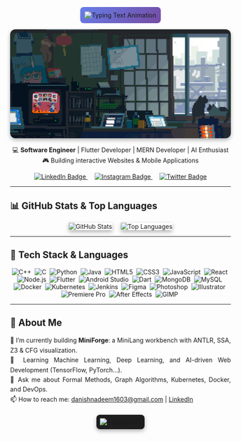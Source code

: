 <p align="center">
  <!-- Writing Animation for Name using Readme Typing SVG -->
  <img
    src="https://readme-typing-svg.herokuapp.com?font=Fira+Code&size=48&pause=1000&color=FFFFFF&width=600&height=100&lines=Hi+👋,+I%E2%80%99m+Danish"
    alt="Typing Text Animation"
    style="background: linear-gradient(135deg, #667eea 0%, #764ba2 100%); border-radius: 8px; padding: 10px;"
  />
</p>
<p align="center">
  <!-- Aesthetic Coding GIF (ensure `assets/Meow.gif` exists in your repo) -->
  <img
    src="assets/Meow.gif"
    alt="Aesthetic Coding"
    width="800"
    style="border-radius: 12px; box-shadow: 0 4px 10px rgba(0,0,0,0.3);"
  />
</p>


<p align="center">
  💻 <strong>Software Engineer</strong> | Flutter Developer | MERN Developer | AI Enthusiast<br />
  🎮 Building interactive Websites & Mobile Applications<br />
</p>

<p align="center">
  <!-- Social & Workflow Badges -->
  <a href="https://www.linkedin.com/in/danish-nadeem-4256b72a1/" target="_blank" style="margin: 0 8px;">
    <img src="https://img.shields.io/badge/🔗-LinkedIn-blue?logo=linkedin&style=for-the-badge" alt="LinkedIn Badge" />
  </a>
  <a href="https://instagram.com/YourInstagramUsername" target="_blank" style="margin: 0 8px;">
    <img src="https://img.shields.io/badge/-Instagram-E4405F?logo=instagram&style=for-the-badge" alt="Instagram Badge" />
  </a>
  <a href="https://twitter.com/YourTwitterHandle" target="_blank" style="margin: 0 8px;">
    <img src="https://img.shields.io/badge/🐦-Twitter-1DA1F2?logo=twitter&style=for-the-badge" alt="Twitter Badge" />
  </a>
  </a>
</p>

---

## 📊 GitHub Stats & Top Languages

<p align="center">
  <img
    src="https://github-readme-stats.vercel.app/api?username=Dani-Nade&show_icons=true&theme=dark&hide_title=true&border_radius=12&card_width=380"
    alt="GitHub Stats"
    style="box-shadow: 0 4px 10px rgba(0,0,0,0.3); margin-right: 16px;"
  />
  <img
    src="https://github-readme-stats.vercel.app/api/top-langs?username=Dani-Nade&layout=compact&theme=dark&hide_title=true&border_radius=12&card_width=320"
    alt="Top Languages"
    style="box-shadow: 0 4px 10px rgba(0,0,0,0.3);"
  />
</p>

---

## 🚀 Tech Stack & Languages

<p align="center">
  <img src="https://cdn.jsdelivr.net/gh/devicons/devicon/icons/cplusplus/cplusplus-original.svg" alt="C++" width="40" />&nbsp;
  <img src="https://cdn.jsdelivr.net/gh/devicons/devicon/icons/c/c-original.svg" alt="C" width="40" />&nbsp;
  <img src="https://cdn.jsdelivr.net/gh/devicons/devicon/icons/python/python-original.svg" alt="Python" width="40" />&nbsp;
  <img src="https://cdn.jsdelivr.net/gh/devicons/devicon/icons/java/java-original.svg" alt="Java" width="40" />&nbsp;
  <img src="https://cdn.jsdelivr.net/gh/devicons/devicon/icons/html5/html5-original.svg" alt="HTML5" width="40" />&nbsp;
  <img src="https://cdn.jsdelivr.net/gh/devicons/devicon/icons/css3/css3-original.svg" alt="CSS3" width="40" />&nbsp;
  <img src="https://cdn.jsdelivr.net/gh/devicons/devicon/icons/javascript/javascript-original.svg" alt="JavaScript" width="40" />&nbsp;
  <img src="https://cdn.jsdelivr.net/gh/devicons/devicon/icons/react/react-original.svg" alt="React" width="40" />&nbsp;
  <img src="https://cdn.jsdelivr.net/gh/devicons/devicon/icons/nodejs/nodejs-original.svg" alt="Node.js" width="40" />&nbsp;
  <img src="https://cdn.jsdelivr.net/gh/devicons/devicon/icons/flutter/flutter-original.svg" alt="Flutter" width="40" />&nbsp;
  <img src="https://cdn.jsdelivr.net/gh/devicons/devicon/icons/android/android-original.svg" alt="Android Studio" width="40" />&nbsp;
  <img src="https://cdn.jsdelivr.net/gh/devicons/devicon/icons/dart/dart-original.svg" alt="Dart" width="40" />&nbsp;
  <img src="https://cdn.jsdelivr.net/gh/devicons/devicon/icons/mongodb/mongodb-original.svg" alt="MongoDB" width="40" />&nbsp;
  <img src="https://cdn.jsdelivr.net/gh/devicons/devicon/icons/mysql/mysql-original.svg" alt="MySQL" width="40" />&nbsp;
  <img src="https://cdn.jsdelivr.net/gh/devicons/devicon/icons/docker/docker-original.svg" alt="Docker" width="40" />&nbsp;
  <img src="https://cdn.jsdelivr.net/gh/devicons/devicon/icons/kubernetes/kubernetes-plain.svg" alt="Kubernetes" width="40" />&nbsp;
  <img src="https://cdn.jsdelivr.net/gh/devicons/devicon/icons/jenkins/jenkins-original.svg" alt="Jenkins" width="40" />&nbsp;
  <img src="https://cdn.jsdelivr.net/gh/devicons/devicon/icons/figma/figma-original.svg" alt="Figma" width="40" />&nbsp;
  <img src="https://cdn.jsdelivr.net/gh/devicons/devicon/icons/photoshop/photoshop-plain.svg" alt="Photoshop" width="40" />&nbsp;
  <img src="https://cdn.jsdelivr.net/gh/devicons/devicon/icons/illustrator/illustrator-plain.svg" alt="Illustrator" width="40" />&nbsp;
  <img src="https://cdn.jsdelivr.net/gh/devicons/devicon/icons/premierepro/premierepro-original.svg" alt="Premiere Pro" width="40" />&nbsp;
  <img src="https://cdn.jsdelivr.net/gh/devicons/devicon/icons/aftereffects/aftereffects-original.svg" alt="After Effects" width="40" />&nbsp;
  <img src="https://cdn.jsdelivr.net/gh/devicons/devicon/icons/gimp/gimp-original.svg" alt="GIMP" width="40" />&nbsp;
</p>

---

## 📖 About Me

<p align="justify" style="max-width: 900px; margin: 0 auto; line-height: 1.6;">
  🔭 I’m currently building <strong>MiniForge</strong>: a MiniLang workbench with ANTLR, SSA, Z3 & CFG visualization.<br />
  🌱 Learning Machine Learning, Deep Learning, and AI-driven Web Development (TensorFlow, PyTorch…).<br />
  💬 Ask me about Formal Methods, Graph Algorithms, Kubernetes, Docker, and DevOps.<br />
  📫 How to reach me: <a href="mailto:danishnadeem1603@gmail.com">danishnadeem1603@gmail.com</a> | <a href="https://linkedin.com/in/Dani-Nade" target="_blank">LinkedIn</a>
</p>

<p align="center" style="margin-top: 24px;">
  <img
    src="https://readme-typing-svg.herokuapp.com?font=Fira+Code&size=24&pause=1000&color=00FF00&width=600&lines=%22Code+is+poetry,+but+debugging+is+a+horror+story.%22"
    alt="Typing SVG"
    style="border-radius: 8px; background: #1e1e1e; padding: 8px; box-shadow: 0 4px 10px rgba(0,0,0,0.3);"
  />
</p>
